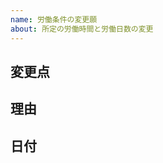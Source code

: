 ```yaml
---
name: 労働条件の変更願
about: 所定の労働時間と労働日数の変更
---
```


<!--
まず、タイトルに

労働条件の変更願

と入力してください
-->

## 変更点

<!--
労働条件のうちどの点を変更するのか入力してください
（例）週所定労働時間を20時間から10時間に
（例）週所定労働日数を水・木曜日の2日から平日の5日に
-->

## 理由

<!--
なぜその変更が必要なのか教えてください
（例）学業が忙しくなってきたため
（例）業務に専念できる時間が増えたため
-->

## 日付

<!--
労働条件の変更を適用する日付(期間が明らかである場合は開始日と終了日)を入力してください
（例）2020/01/21
（例）2020/01/21-2020/02/20
-->
